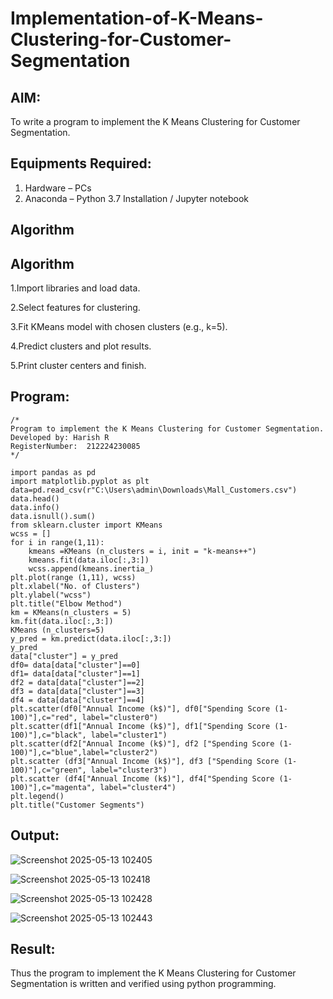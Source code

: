 # Implementation-of-K-Means-Clustering-for-Customer-Segmentation

## AIM:
To write a program to implement the K Means Clustering for Customer Segmentation.

## Equipments Required:
1. Hardware – PCs
2. Anaconda – Python 3.7 Installation / Jupyter notebook

## Algorithm
## Algorithm

1.Import libraries and load data.

2.Select features for clustering.

3.Fit KMeans model with chosen clusters (e.g., k=5).

4.Predict clusters and plot results.

5.Print cluster centers and finish.


## Program:
```
/*
Program to implement the K Means Clustering for Customer Segmentation.
Developed by: Harish R
RegisterNumber:  212224230085
*/
```
```
import pandas as pd
import matplotlib.pyplot as plt
data=pd.read_csv(r"C:\Users\admin\Downloads\Mall_Customers.csv")
data.head()
data.info()
data.isnull().sum()
from sklearn.cluster import KMeans
wcss = []
for i in range(1,11):
    kmeans =KMeans (n_clusters = i, init = "k-means++")
    kmeans.fit(data.iloc[:,3:])
    wcss.append(kmeans.inertia_)
plt.plot(range (1,11), wcss)
plt.xlabel("No. of Clusters")
plt.ylabel("wcss")
plt.title("Elbow Method")
km = KMeans(n_clusters = 5) 
km.fit(data.iloc[:,3:])
KMeans (n_clusters=5)
y_pred = km.predict(data.iloc[:,3:]) 
y_pred
data["cluster"] = y_pred
df0= data[data["cluster"]==0]
df1= data[data["cluster"]==1]
df2 = data[data["cluster"]==2]
df3 = data[data["cluster"]==3]
df4 = data[data["cluster"]==4]
plt.scatter(df0["Annual Income (k$)"], df0["Spending Score (1-100)"],c="red", label="cluster0")
plt.scatter(df1["Annual Income (k$)"], df1["Spending Score (1-100)"],c="black", label="cluster1")
plt.scatter(df2["Annual Income (k$)"], df2 ["Spending Score (1-100)"],c="blue",label="cluster2")
plt.scatter (df3["Annual Income (k$)"], df3 ["Spending Score (1-100)"],c="green", label="cluster3")
plt.scatter (df4["Annual Income (k$)"], df4["Spending Score (1-100)"],c="magenta", label="cluster4")
plt.legend()
plt.title("Customer Segments")
```
## Output:

![Screenshot 2025-05-13 102405](https://github.com/user-attachments/assets/f4698aaf-8e55-41fd-a5fd-75174d1373c6)

![Screenshot 2025-05-13 102418](https://github.com/user-attachments/assets/33cc59b7-913f-43b5-bbe6-5f27580bc944)

![Screenshot 2025-05-13 102428](https://github.com/user-attachments/assets/83b96b52-743c-43f2-ac6a-3e53be1e628f)

![Screenshot 2025-05-13 102443](https://github.com/user-attachments/assets/7a98542d-fca7-4fd2-a526-3f7904c616f2)

## Result:
Thus the program to implement the K Means Clustering for Customer Segmentation is written and verified using python programming.
